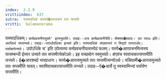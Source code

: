 ```yaml
---
index:  2.3.9
vrittiindex:  637
sutra:  यस्मादधिकं यस्यचे�आरवचनं तत्र सप्तमी
vritti:  balamanorama 
---
```


यस्मादधिकम्। `कर्मप्रवचनीययुक्ते' इत्यनुवर्तते। तदाह--अत्र कर्मप्रवचनीयेति। शेषषष्ठ�पवादः। उप पराध इति। अवधित्वं सप्तम्यर्थः। तदाह--परार्धादधिका इत्यर्थ इति। यस्मादधिकं संख्यान्तरं न विद्यते तत्परार्धम्। तदपेक्षयेत्यर्थः। `उपोऽधिके च' इति उपेत्यस्य कर्मप्रवचनीयत्वस्येदं फलम्। यस्ये�आरवचनमित्यस्य यत्सम्बन्धी ईस्वर उच्यते तत सप्तमीत्येकोऽर्थः। इह यच्छब्देन स्वमुच्यते। #एवंच स्ववाचकात्सप्तमीति लभ्यते। ई�आरशब्दो भावप्रधानः। यस्ये�आरत्वमुच्यते ततः सप्तमीत्यन्योऽर्थः। यन्निष्ठमी�आरत्वमुच्यते ततः सप्तमीति यावत्। स्वामिवाचकात्सप्तमीति लभ्यते। तदाह--ऐ�आर्ये तु स्वस्वामिभ्यां पर्यायेण सप्तमीति। 

